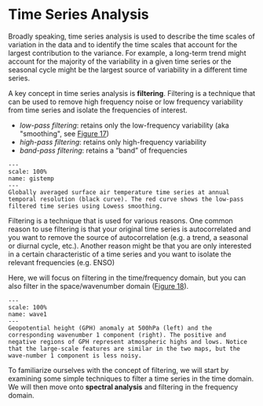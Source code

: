 Time Series Analysis
==================================

Broadly speaking, time series analysis is used to describe the time scales of variation in the data and to identify the time scales that account for the largest contribution to the variance. For example, a long-term trend might account for the majority of the variability in a given time series or the seasonal cycle might be the largest source of variability in a different time series.

A key concept in time series analysis is **filtering**. Filtering is a technique that can be used to remove high frequency noise or low frequency variability from time series and isolate the frequencies of interest.

- *low-pass filtering*: retains only the low-frequency variability (aka "smoothing", see [Figure 17](gistemp))
- *high-pass filtering*: retains only high-frequency variability
- *band-pass filtering*: retains a “band” of frequencies

```{figure} NASAGISTEMP.png
---
scale: 100%
name: gistemp
---
Globally averaged surface air temperature time series at annual temporal resolution (black curve). The red curve shows the low-pass filtered time series using Lowess smoothing.
```

Filtering is a technique that is used for various reasons. One common reason to use filtering is that your original time series is autocorrelated and you want to remove the source of autocorrelation (e.g. a trend, a seasonal or diurnal cycle, etc.). Another reason might be that you are only interested in a certain characteristic of a time series and you want to isolate the relevant frequencies (e.g. ENSO)

Here, we will focus on filtering in the time/frequency domain, but you can also filter in the space/wavenumber domain ([Figure 18](wave1)).

```{figure} wave1GPH.png
---
scale: 100%
name: wave1
---
Geopotential height (GPH) anomaly at 500hPa (left) and the corresponding wavenumber 1 component (right). The positive and negative regions of GPH represent atmospheric highs and lows. Notice that the large-scale features are similar in the two maps, but the wave-number 1 component is less noisy.
```

To familiarize ourselves with the concept of filtering, we will start by examining some simple techniques to filter a time series in the time domain. We will then move onto **spectral analysis** and filtering in the frequency domain.
